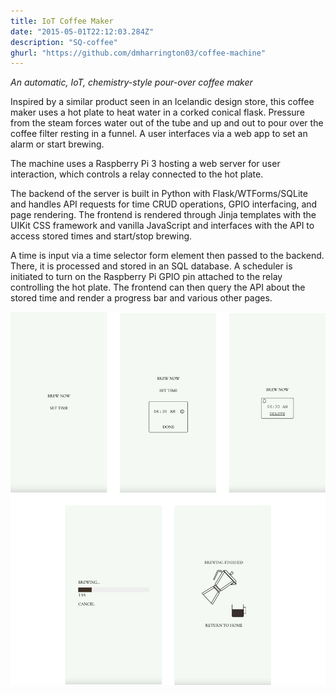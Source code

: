 ```yaml
---
title: IoT Coffee Maker
date: "2015-05-01T22:12:03.284Z"
description: "SQ-coffee"
ghurl: "https://github.com/dmharrington03/coffee-machine"
---
```


*An automatic, IoT, chemistry-style pour-over coffee maker*

Inspired by a similar product seen in an Icelandic design store, this coffee maker uses a hot plate to heat water in a corked conical flask. Pressure from the steam forces water out of the tube and up and out to pour over the coffee filter resting in a funnel. A user interfaces via a web app to set an alarm or start brewing.

The machine uses a Raspberry Pi 3 hosting a web server for user interaction, which controls a relay connected to the hot plate.

The backend of the server is built in Python with Flask/WTForms/SQLite and handles API requests for time CRUD operations, GPIO interfacing, and page rendering. The frontend is rendered through Jinja templates with the UIKit CSS framework and vanilla JavaScript and interfaces with the API to access stored times and start/stop brewing.

A time is input via a time selector form element then passed to the backend. There, it is processed and stored in an SQL database. A scheduler is initiated to turn on the Raspberry Pi GPIO pin attached to the relay controlling the hot plate. The frontend can then query the API about the stored time and render a progress bar and various other pages.

<img src="./screens.png" alt="Five screens of frontend interface">